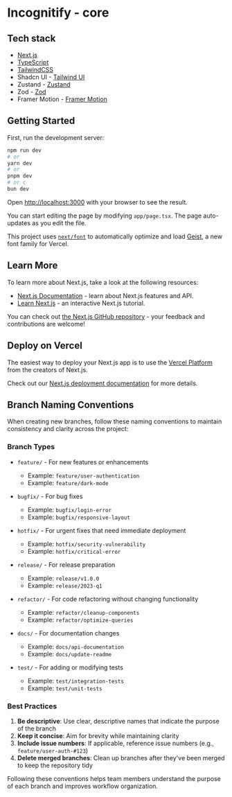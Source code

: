 # Incognitify - core
## Tech stack

- [Next.js](https://nextjs.org/)
- [TypeScript](https://www.typescriptlang.org/)
- [TailwindCSS](https://tailwindcss.com/)
- Shadcn UI - [Tailwind UI](https://ui.shadcn.com/)
- Zustand - [Zustand](https://github.com/pmndrs/zustand)
- Zod - [Zod](https://github.com/colinhacks/zod)
- Framer Motion - [Framer Motion](https://www.framer.com/motion/)

## Getting Started

First, run the development server:

```bash
npm run dev
# or
yarn dev
# or
pnpm dev
# or c  
bun dev
```

Open [http://localhost:3000](http://localhost:3000) with your browser to see the result.

You can start editing the page by modifying `app/page.tsx`. The page auto-updates as you edit the file.

This project uses [`next/font`](https://nextjs.org/docs/app/building-your-application/optimizing/fonts) to automatically optimize and load [Geist](https://vercel.com/font), a new font family for Vercel.

## Learn More

To learn more about Next.js, take a look at the following resources:

- [Next.js Documentation](https://nextjs.org/docs) - learn about Next.js features and API.
- [Learn Next.js](https://nextjs.org/learn) - an interactive Next.js tutorial.

You can check out [the Next.js GitHub repository](https://github.com/vercel/next.js) - your feedback and contributions are welcome!

## Deploy on Vercel

The easiest way to deploy your Next.js app is to use the [Vercel Platform](https://vercel.com/new?utm_medium=default-template&filter=next.js&utm_source=create-next-app&utm_campaign=create-next-app-readme) from the creators of Next.js.

Check out our [Next.js deployment documentation](https://nextjs.org/docs/app/building-your-application/deploying) for more details.

## Branch Naming Conventions

When creating new branches, follow these naming conventions to maintain consistency and clarity across the project:

### Branch Types

- `feature/` - For new features or enhancements
  - Example: `feature/user-authentication`
  - Example: `feature/dark-mode`

- `bugfix/` - For bug fixes
  - Example: `bugfix/login-error`
  - Example: `bugfix/responsive-layout`

- `hotfix/` - For urgent fixes that need immediate deployment
  - Example: `hotfix/security-vulnerability`
  - Example: `hotfix/critical-error`

- `release/` - For release preparation
  - Example: `release/v1.0.0`
  - Example: `release/2023-q1`

- `refactor/` - For code refactoring without changing functionality
  - Example: `refactor/cleanup-components`
  - Example: `refactor/optimize-queries`

- `docs/` - For documentation changes
  - Example: `docs/api-documentation`
  - Example: `docs/update-readme`

- `test/` - For adding or modifying tests
  - Example: `test/integration-tests`
  - Example: `test/unit-tests`

### Best Practices

1. **Be descriptive**: Use clear, descriptive names that indicate the purpose of the branch
2. **Keep it concise**: Aim for brevity while maintaining clarity
3. **Include issue numbers**: If applicable, reference issue numbers (e.g., `feature/user-auth-#123`)
4. **Delete merged branches**: Clean up branches after they've been merged to keep the repository tidy

Following these conventions helps team members understand the purpose of each branch and improves workflow organization.
